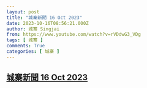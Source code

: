 ```yaml
---
layout: post
title: "城寨新聞 16 Oct 2023"
date: 2023-10-16T08:56:21.000Z
author: 城寨 Singjai
from: https://www.youtube.com/watch?v=rVDdwG3_VDg
tags: [ 城寨 ]
comments: True
categories: [ 城寨 ]
---
```

<!--1697446581000-->
[城寨新聞 16 Oct 2023](https://www.youtube.com/watch?v=rVDdwG3_VDg)
------

<div>

</div>
